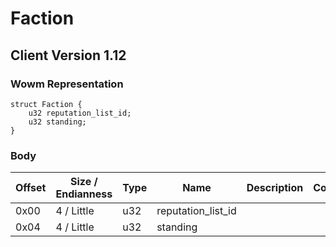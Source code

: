 # Faction

## Client Version 1.12

### Wowm Representation
```rust,ignore
struct Faction {
    u32 reputation_list_id;
    u32 standing;
}
```
### Body

| Offset | Size / Endianness | Type | Name | Description | Comment |
| ------ | ----------------- | ---- | ---- | ----------- | ------- |
| 0x00 | 4 / Little | u32 | reputation_list_id |  |  |
| 0x04 | 4 / Little | u32 | standing |  |  |

